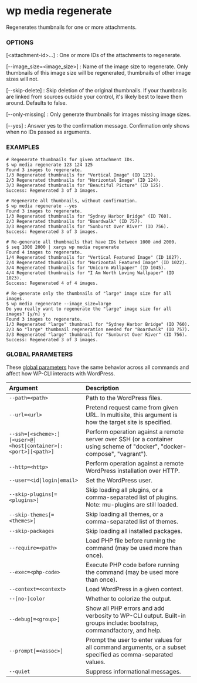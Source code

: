 # wp media regenerate

Regenerates thumbnails for one or more attachments.

### OPTIONS

[&lt;attachment-id&gt;...]
: One or more IDs of the attachments to regenerate.

[\--image_size=&lt;image_size&gt;]
: Name of the image size to regenerate. Only thumbnails of this image size will be regenerated, thumbnails of other image sizes will not.

[\--skip-delete]
: Skip deletion of the original thumbnails. If your thumbnails are linked from sources outside your control, it's likely best to leave them around. Defaults to false.

[\--only-missing]
: Only generate thumbnails for images missing image sizes.

[\--yes]
: Answer yes to the confirmation message. Confirmation only shows when no IDs passed as arguments.

### EXAMPLES

    # Regenerate thumbnails for given attachment IDs.
    $ wp media regenerate 123 124 125
    Found 3 images to regenerate.
    1/3 Regenerated thumbnails for "Vertical Image" (ID 123).
    2/3 Regenerated thumbnails for "Horizontal Image" (ID 124).
    3/3 Regenerated thumbnails for "Beautiful Picture" (ID 125).
    Success: Regenerated 3 of 3 images.

    # Regenerate all thumbnails, without confirmation.
    $ wp media regenerate --yes
    Found 3 images to regenerate.
    1/3 Regenerated thumbnails for "Sydney Harbor Bridge" (ID 760).
    2/3 Regenerated thumbnails for "Boardwalk" (ID 757).
    3/3 Regenerated thumbnails for "Sunburst Over River" (ID 756).
    Success: Regenerated 3 of 3 images.

    # Re-generate all thumbnails that have IDs between 1000 and 2000.
    $ seq 1000 2000 | xargs wp media regenerate
    Found 4 images to regenerate.
    1/4 Regenerated thumbnails for "Vertical Featured Image" (ID 1027).
    2/4 Regenerated thumbnails for "Horizontal Featured Image" (ID 1022).
    3/4 Regenerated thumbnails for "Unicorn Wallpaper" (ID 1045).
    4/4 Regenerated thumbnails for "I Am Worth Loving Wallpaper" (ID 1023).
    Success: Regenerated 4 of 4 images.

    # Re-generate only the thumbnails of "large" image size for all images.
    $ wp media regenerate --image_size=large
    Do you really want to regenerate the "large" image size for all images? [y/n] y
    Found 3 images to regenerate.
    1/3 Regenerated "large" thumbnail for "Sydney Harbor Bridge" (ID 760).
    2/3 No "large" thumbnail regeneration needed for "Boardwalk" (ID 757).
    3/3 Regenerated "large" thumbnail for "Sunburst Over River" (ID 756).
    Success: Regenerated 3 of 3 images.

### GLOBAL PARAMETERS

These [global parameters](https://make.wordpress.org/cli/handbook/config/) have the same behavior across all commands and affect how WP-CLI interacts with WordPress.

| **Argument**    | **Description**			  |
|:----------------|:-----------------------------|
| `--path=<path>` | Path to the WordPress files. |
| `--url=<url>` | Pretend request came from given URL. In multisite, this argument is how the target site is specified. |
| `--ssh=[<scheme>:][<user>@]<host\|container>[:<port>][<path>]` | Perform operation against a remote server over SSH (or a container using scheme of "docker", "docker-compose", "vagrant"). |
| `--http=<http>` | Perform operation against a remote WordPress installation over HTTP. |
| `--user=<id\|login\|email>` | Set the WordPress user. |
| `--skip-plugins[=<plugins>]` | Skip loading all plugins, or a comma-separated list of plugins. Note: mu-plugins are still loaded. |
| `--skip-themes[=<themes>]` | Skip loading all themes, or a comma-separated list of themes. |
| `--skip-packages` | Skip loading all installed packages. |
| `--require=<path>` | Load PHP file before running the command (may be used more than once). |
| `--exec=<php-code>` | Execute PHP code before running the command (may be used more than once). |
| `--context=<context>` | Load WordPress in a given context. |
| `--[no-]color` | Whether to colorize the output. |
| `--debug[=<group>]` | Show all PHP errors and add verbosity to WP-CLI output. Built-in groups include: bootstrap, commandfactory, and help. |
| `--prompt[=<assoc>]` | Prompt the user to enter values for all command arguments, or a subset specified as comma-separated values. |
| `--quiet` | Suppress informational messages. |
